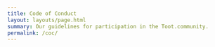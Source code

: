 ```yaml
---
title: Code of Conduct
layout: layouts/page.html
summary: Our guidelines for participation in the Toot.community.
permalink: /coc/
---
```

